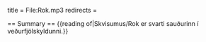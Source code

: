 title = File:Rok.mp3
redirects =
>>>>

== Summary ==
{{reading of|Skvisumus/Rok er svarti sauðurinn í veðurfjölskyldunni.}}